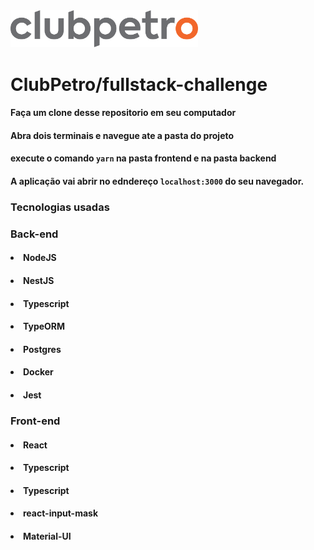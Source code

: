 <img src="logo-clubpetro.png" alt="Clubpetro" width="300">

# ClubPetro/fullstack-challenge


#### Faça um clone desse repositorio em seu computador

#### Abra dois terminais e navegue ate a pasta do projeto 

#### execute o comando `yarn` na pasta frontend e na pasta backend

#### A aplicação vai abrir no edndereço ```localhost:3000``` do seu navegador.


### Tecnologias usadas

### Back-end

#### <li>NodeJS</li>
#### <li>NestJS</li>
#### <li>Typescript</li>
#### <li>TypeORM</li>
#### <li>Postgres</li>
#### <li>Docker</li>
#### <li>Jest</li>

### Front-end

#### <li>React</li>
#### <li>Typescript</li>
#### <li>Typescript</li>
#### <li>react-input-mask</li>
#### <li>Material-UI</li>
